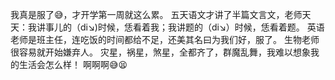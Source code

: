 我真是服了😅，才开学第一周就这么累。
五天语文才讲了半篇文言文，老师天天：我讲事儿的（di↘)时候，恁看着我；我讲题的（di↘）时候，恁看着题。
英语老师是班主任，连吃饭的时间都给不足，还美其名曰为我们好，服了。
生物老师很容易就开始嫌弃人。
灾星，祸星，煞星，全都齐了，群魔乱舞，我难以想象我的生活会怎么样！
啊啊啊😅😫